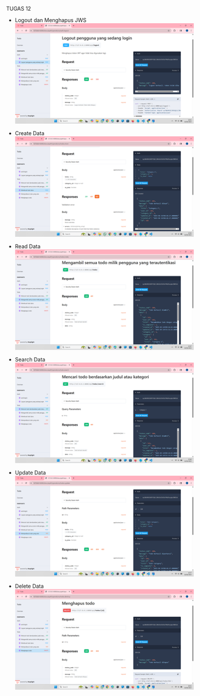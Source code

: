 TUGAS 12

- Logout dan Menghapus JWS
![alt text](<screenshot/tugas12/Logout dan menghapus JW.png>)

- Create Data
![alt text](<screenshot/tugas12/Create Data.png>)

- Read Data
![alt text](<screenshot/tugas12/Read data.png>)

- Search Data
![alt text](<screenshot/tugas12/Search Data.png>)

- Update Data
![alt text](<screenshot/tugas12/Update Data.png>)

- Delete Data
 ![alt text](<screenshot/tugas12/Delete Data.png>)    